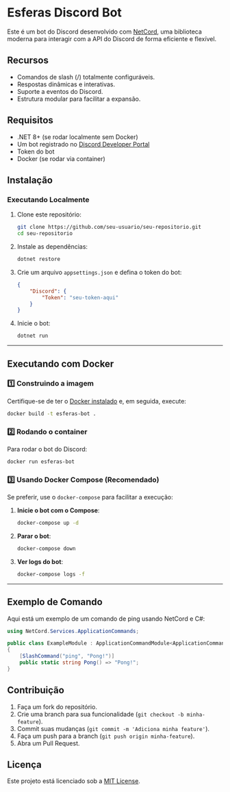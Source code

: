 # Esferas Discord Bot

Este é um bot do Discord desenvolvido com [NetCord](https://netcord.dev/), uma biblioteca moderna para interagir com a API do Discord de forma eficiente e flexível.

## Recursos

-   Comandos de slash (/) totalmente configuráveis.
-   Respostas dinâmicas e interativas.
-   Suporte a eventos do Discord.
-   Estrutura modular para facilitar a expansão.

## Requisitos

-   .NET 8+ (se rodar localmente sem Docker)
-   Um bot registrado no [Discord Developer Portal](https://discord.com/developers/applications)
-   Token do bot
-   Docker (se rodar via container)

## Instalação

### **Executando Localmente**

1. Clone este repositório:

    ```sh
    git clone https://github.com/seu-usuario/seu-repositorio.git
    cd seu-repositorio
    ```

2. Instale as dependências:

    ```sh
    dotnet restore
    ```

3. Crie um arquivo `appsettings.json` e defina o token do bot:

    ```json
    {
    	"Discord": {
    		"Token": "seu-token-aqui"
    	}
    }
    ```

4. Inicie o bot:

    ```sh
    dotnet run
    ```

---

## **Executando com Docker**

### **1️⃣ Construindo a imagem**

Certifique-se de ter o [Docker instalado](https://docs.docker.com/get-docker/) e, em seguida, execute:

```sh
docker build -t esferas-bot .
```

### **2️⃣ Rodando o container**

Para rodar o bot do Discord:

```sh
docker run esferas-bot
```

### **3️⃣ Usando Docker Compose (Recomendado)**

Se preferir, use o `docker-compose` para facilitar a execução:

1. **Inicie o bot com o Compose**:

    ```sh
    docker-compose up -d
    ```

2. **Parar o bot**:

    ```sh
    docker-compose down
    ```

3. **Ver logs do bot**:

    ```sh
    docker-compose logs -f
    ```

---

## **Exemplo de Comando**

Aqui está um exemplo de um comando de ping usando NetCord e C#:

```csharp
using NetCord.Services.ApplicationCommands;

public class ExampleModule : ApplicationCommandModule<ApplicationCommandContext>
{
    [SlashCommand("ping", "Pong!")]
    public static string Pong() => "Pong!";
}
```

## **Contribuição**

1. Faça um fork do repositório.
2. Crie uma branch para sua funcionalidade (`git checkout -b minha-feature`).
3. Commit suas mudanças (`git commit -m 'Adiciona minha feature'`).
4. Faça um push para a branch (`git push origin minha-feature`).
5. Abra um Pull Request.

## **Licença**

Este projeto está licenciado sob a [MIT License](LICENSE).
